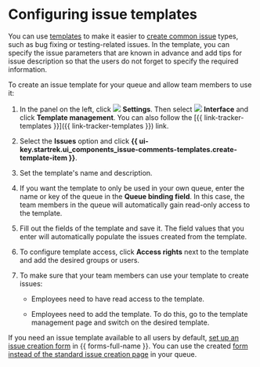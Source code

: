 # Configuring issue templates

You can use [templates](user/ticket-template.md) to make it easier to [create common issue](user/create-ticket.md#avto-template) types, such as bug fixing or testing-related issues. In the template, you can specify the issue parameters that are known in advance and add tips for issue description so that the users do not forget to specify the required information.

To create an issue template for your queue and allow team members to use it:

1. In the panel on the left, click ![](../_assets/tracker/svg/settings.svg) **Settings**. Then select ![](../_assets/tracker/svg/interface.svg)&nbsp;**Interface** and click **Template management**. You can also follow the [{{ link-tracker-templates }}]({{ link-tracker-templates }}) link.

1. Select the **Issues** option and click **{{ ui-key.startrek.ui_components_issue-comments-templates.create-template-item }}**.

1. Set the template's name and description.

1. If you want the template to only be used in your own queue, enter the name or key of the queue in the **Queue binding field**. In this case, the team members in the queue will automatically gain read-only access to the template.

1. Fill out the fields of the template and save it. The field values that you enter will automatically populate the issues created from the template.

1. To configure template access, click **Access rights** next to the template and add the desired groups or users.

1. To make sure that your team members can use your template to create issues:

   - Employees need to have read access to the template.

   - Employees need to add the template. To do this, go to the template management page and switch on the desired template.

If you need an issue template available to all users by default, [set up an issue creation form](manager/forms-integration.md) in {{ forms-full-name }}. You can use the created [form instead of the standard issue creation page](manager/attach-form.md) in your queue.

